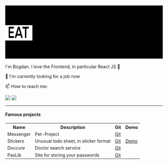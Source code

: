 ![Gif](https://github.com/bogdanaks/bogdanaks/blob/master/animation.gif)
<html>
    <head>
        <mate charest="utf-8" />
    </head>
    <body>
	<p>I'm Bogdan. I love the Frontend, in particular React JS 💎</p>
	<p>🌱 I'm currently looking for a job now</p>
	<p>📫 How to reach me:</p>
        <a href="https://www.linkedin.com/in/bogdanaks/"><img src="https://img.shields.io/badge/--linkedin?label=LinkedIn&logo=LinkedIn&style=social"/><a/>
        <a href="https://tlgg.ru/bogdanaks"><img src="https://img.shields.io/badge/--Telegram?label=Telegram&logo=Telegram&style=social"/><a/>
	<hr>
	<h4>Famous projects</h4>
	<table>
	<tr>
	  <th>Name</th>
	  <th>Description</th>
	  <th>Git</th>
	  <th>Demo</th>
	</tr>
	<tr>
	  <td>Messenger</td>
	  <td>Pet-Project</td>
	  <td><a href="https://github.com/bogdanaks/messenger2">Git</a></td>
	  <td></td>
	</tr>
	<tr>
	<tr>
	  <td>Stickers</td>
	  <td>Unusual todo sheet, in sticker format</td>
	  <td><a href="https://github.com/bogdanaks/stickers">Git</a></td>
	  <td><a href="https://bogdanaks.github.io/stickers/">Demo</a></td>
	</tr>
	  <td>Doccure</td>
	  <td>Doctor search service</td>
	  <td><a href="https://github.com/bogdanaks/doccure">Git</a></td>
	  <td></td>
	</tr>
	<tr>
	  <td>PasLib</td>
	  <td>Site for storing your passwords</td>
	  <td><a href="https://github.com/bogdanaks/paslib">Git</a></td>
	  <td></td>
	</tr>
	</table>
    </body>
</html>

